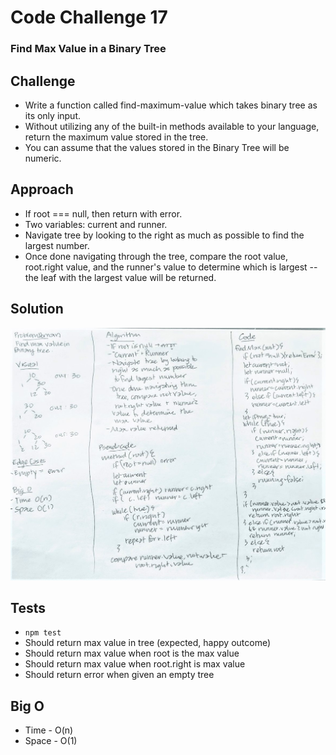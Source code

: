 # Code Challenge 17
### Find Max Value in a Binary Tree

## Challenge
* Write a function called find-maximum-value which takes binary tree as its only input. 
* Without utilizing any of the built-in methods available to your language, return the maximum value stored in the tree. 
* You can assume that the values stored in the Binary Tree will be numeric.

## Approach
* If root === null, then return with error.
* Two variables: current and runner. 
* Navigate tree by looking to the right as much as possible to find the largest number.
* Once done navigating through the tree, compare the root value, root.right value, and the runner's value to determine which is largest -- the leaf with the largest value will be returned.

## Solution
![Whiteboard](assets/whiteboard.jpg)

## Tests
* `npm test`
* Should return max value in tree (expected, happy outcome)
* Should return max value when root is the max value
* Should return max value when root.right is max value
* Should return error when given an empty tree

## Big O
* Time - O(n)
* Space - O(1)
